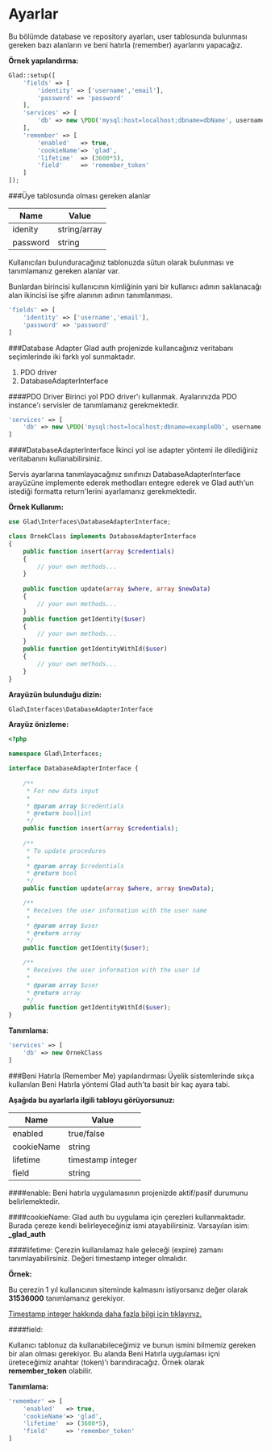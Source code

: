 Ayarlar
======

Bu bölümde database ve repository ayarları, user tablosunda bulunması gereken bazı alanların ve beni hatırla (remember) ayarlarını yapacağız.

**Örnek yapılandırma:**
```php
Glad::setup([
	'fields' => [
		'identity' => ['username','email'], 
		'password' => 'password'
	],
	'services' => [
		'db' => new \PDO('mysql:host=localhost;dbname=dbName', username, password)
	],
	'remember' => [
		'enabled'   => true,
		'cookieName'=> 'glad',
		'lifetime'  => (3600*5),
		'field'	    => 'remember_token'
	]
]);
```
###Üye tablosunda olması gereken alanlar

Name     | Value
-------- | ---
idenity  | string/array
password | string

Kullanıcıları bulunduracağınız tablonuzda sütun olarak bulunması ve tanımlamanız gereken alanlar var.

Bunlardan birincisi kullanıcının kimliğinin yani bir kullanıcı adının saklanacağı alan ikincisi ise şifre alanının adının tanımlanması.

```php
'fields' => [
	'identity' => ['username','email'], 
	'password' => 'password'
]
```
###Database Adapter
Glad auth projenizde kullancağınız veritabanı seçimlerinde iki farklı yol sunmaktadır.

1. PDO driver
2. DatabaseAdapterInterface

####PDO Driver
Birinci yol PDO driver'ı kullanmak. Ayalarınızda PDO instance'ı servisler de tanımlamanız gerekmektedir.

```php
'services' => [
	'db' => new \PDO('mysql:host=localhost;dbname=exampleDb', username, password)
]
```

####DatabaseAdapterInterface
İkinci yol ise adapter yöntemi ile dilediğiniz veritabanını kullanabilirsiniz.

Servis ayarlarına tanımlayacağınız sınıfınızı DatabaseAdapterInterface arayüzüne implemente ederek methodları entegre ederek ve Glad auth'un istediği formatta return'lerini ayarlamanız gerekmektedir.

**Örnek Kullanım:**

```php
use Glad\Interfaces\DatabaseAdapterInterface;

class OrnekClass implements DatabaseAdapterInterface
{
	public function insert(array $credentials)
	{
		// your own methods...
	}
	
	public function update(array $where, array $newData)
	{
		// your own methods...
	}
	public function getIdentity($user)
	{
		// your own methods...
	}
	public function getIdentityWithId($user)
	{
		// your own methods...
	}
}
```
**Arayüzün bulunduğu dizin:**
```php
Glad\Interfaces\DatabaseAdapterInterface
```

**Arayüz önizleme:**
```php
<?php

namespace Glad\Interfaces;

interface DatabaseAdapterInterface {
	
	/**
     * For new data input
     *
     * @param array $credentials
     * @return bool|int
     */ 
	public function insert(array $credentials);
	
	/**
     * To update procedures
     *
     * @param array $credentials
     * @return bool
     */ 
	public function update(array $where, array $newData);

	/**
     * Receives the user information with the user name
     *
     * @param array $user
     * @return array
     */ 
	public function getIdentity($user);

	/**
     * Receives the user information with the user id
     *
     * @param array $user
     * @return array
     */ 
	public function getIdentityWithId($user);
}
```
**Tanımlama:**
```php
'services' => [
	'db' => new OrnekClass
]
```


###Beni Hatırla (Remember Me) yapılandırması
Üyelik sistemlerinde sıkça kullanılan Beni Hatırla yöntemi Glad auth'ta basit bir kaç ayara tabi.

**Aşağıda bu ayarlarla ilgili tabloyu görüyorsunuz:**

Name       | Value
-----------| ---
enabled    | true/false
cookieName | string
lifetime   | timestamp integer
field      | string

####enable:
Beni hatırla uygulamasının projenizde aktif/pasif durumunu belirlemektedir.

####cookieName:
Glad auth bu uygulama için çerezleri kullanmaktadır. Burada çereze kendi belirleyeceğiniz ismi atayabilirsiniz. Varsayılan isim:  **_glad_auth**

####lifetime:
Çerezin kullanılamaz hale geleceği (expire) zamanı tanımlayabilirsiniz. Değeri timestamp integer olmalıdır. 

**Örnek:**

Bu çerezin 1 yıl kullanıcının siteminde kalmasını istiyorsanız değer olarak **31536000** tanımlamanız gerekiyor.

[Timestamp integer hakkında daha fazla bilgi için tıklayınız.](http://en.wikipedia.org/wiki/Unix_time)

####field:

Kullanıcı tablonuz da kullanabileceğimiz ve bunun ismini bilmemiz gereken bir alan olması gerekiyor. Bu alanda Beni Hatırla uygulaması içni üreteceğimiz anahtar (token)'ı barındıracağız. Örnek olarak **remember_token** olabilir.

**Tanımlama:**
```php
'remember' => [
	'enabled'   => true,
	'cookieName'=> 'glad',
	'lifetime'  => (3600*5),
	'field'	    => 'remember_token'
]
```